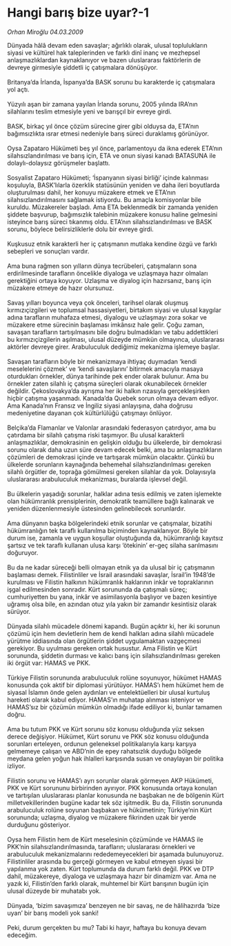 # Hangi barış bize uyar?-1

*Orhan Miroğlu 04.03.2009*

<div class="taraf_structure_2col_1zq">
<div class="margen_n">



 <p>Dünyada hâlâ devam eden savaşlar; ağırlıklı olarak, ulusal toplulukların siyasi ve kültürel hak taleplerinden ve farklı dinî inanç ve mezhepsel anlaşmazlıklardan kaynaklanıyor ve bazen uluslararası faktörlerin de devreye girmesiyle şiddetli iç çatışmalara dönüşüyor. <br/><br/>Britanya’da İrlanda, İspanya’da BASK sorunu bu karakterde iç çatışmalara yol açtı. <br/><br/>Yüzyılı aşan bir zamana yayılan İrlanda sorunu, 2005 yılında IRA’nın silahlarını teslim etmesiyle yeni ve barışçıl bir evreye girdi. <br/><br/>BASK, birkaç yıl önce çözüm sürecine girer gibi olduysa da, ETA’nın bağımsızlıkta ısrar etmesi nedeniyle barış süreci duraklamış görünüyor. <br/><br/>Oysa Zapataro Hükümeti beş yıl önce, parlamentoyu da ikna ederek ETA’nın silahsızlandırılması ve barış için, ETA ve onun siyasi kanadı BATASUNA ile dolaylı-dolaysız görüşmeler başlattı. <br/><br/>Sosyalist Zapataro Hükümeti; ‘İspanyanın siyasi birliği’ içinde kalınması koşuluyla, BASK’lılarla özerklik statüsünün yeniden ve daha ileri boyutlarda oluşturulması dahil, her konuyu müzakere etmek ve ETA’nın silahsızlandırılmasını sağlamak istiyordu. Bu amaçla komisyonlar bile kuruldu. Müzakereler başladı. Ama ETA beklenmedik bir zamanda yeniden şiddete başvurup, bağımsızlık talebinin müzakere konusu haline gelmesini isteyince barış süreci tıkanmış oldu. ETA’nın silahsızlandırılması ve BASK sorunu, böylece belirsizliklerle dolu bir evreye girdi. <br/><br/>Kuşkusuz etnik karakterli her iç çatışmanın mutlaka kendine özgü ve farklı sebepleri ve sonuçları vardır. <br/><br/>Ama buna rağmen son yılların dünya tecrübeleri, çatışmaların sona erdirilmesinde tarafların öncelikle diyaloga ve uzlaşmaya hazır olmaları gerektiğini ortaya koyuyor. Uzlaşma ve diyalog için hazırsanız, barış için müzakere etmeye de hazır olursunuz. <br/><br/>Savaş yılları boyunca veya çok önceleri, tarihsel olarak oluşmuş kırmızıçizgileri ve toplumsal hassasiyetleri, birtakım siyasi ve ulusal kaygılar adına tarafların muhafaza etmesi, diyalogu ve uzlaşmayı zora sokar ve müzakere etme sürecinin başlaması imkânsız hale gelir. Çoğu zaman, savaşan tarafların tartışılmasını bile doğru bulmadıkları ve tabu addettikleri bu kırmızıçizgilerin aşılması, ulusal düzeyde mümkün olmayınca, uluslararası aktörler devreye girer. Arabuluculuk dediğimiz mekanizma işlemeye başlar. <br/><br/>Savaşan tarafların böyle bir mekanizmaya ihtiyaç duymadan ‘kendi meselelerini çözmek’ ve ‘kendi savaşlarını’ bitirmek amacıyla masaya oturdukları örnekler, dünya tarihinde pek ender olarak bulunur. Ama bu örnekler zaten silahlı iç çatışma süreçleri olarak okunabilecek örnekler değildir. Çekoslovakya’da ayrışma her iki halkın rızasıyla gerçekleşirken hiçbir çatışma yaşanmadı. Kanada’da Quebek sorun olmaya devam ediyor. Ama Kanada’nın Fransız ve İngiliz siyasi anlayışına, daha doğrusu medeniyetine dayanan çok kültürlülüğü çatışmayı önlüyor. <br/><br/>Belçika’da Flamanlar ve Valonlar arasındaki federasyon çatırdıyor, ama bu çatırdama bir silahlı çatışma riski taşımıyor. Bu ulusal karakterli anlaşmazlıklar, demokrasinin en gelişkin olduğu bu ülkelerde, bir demokrasi sorunu olarak daha uzun süre devam edecek belki, ama bu anlaşmazlıkların çözümleri de demokrasi içinde ve tartışarak mümkün olacaktır. Çünkü bu ülkelerde sorunların kaynağında behemehal silahsızlandırılması gereken silahlı örgütler de, toprağa gömülmesi gereken silahlar da yok. Dolayısıyla uluslararası arabuluculuk mekanizması, buralarda işlevsel değil. <br/><br/>Bu ülkelerin yaşadığı sorunlar, halklar adına tesis edilmiş ve zaten işlemekte olan hükümranlık prensiplerinin, demokratik teamüllere bağlı kalınarak ve yeniden düzenlenmesiyle üstesinden gelinebilecek sorunlardır. <br/><br/>Ama dünyanın başka bölgelerindeki etnik sorunlar ve çatışmalar, bizatihi hükümranlığın tek taraflı kullanılma biçiminden kaynaklanıyor. Böyle bir durum ise, zamanla ve uygun koşullar oluştuğunda da, hükümranlığı kayıtsız şartsız ve tek taraflı kullanan ulusa karşı ‘ötekinin’ er-geç silaha sarılmasını doğuruyor. <br/><br/>Bu da ne kadar süreceği belli olmayan etnik ya da ulusal bir iç çatışmanın başlaması demek. Filistinliler ve İsrail arasındaki savaşlar, İsrail’in 1948’de kurulması ve Filistin halkının hükümranlık haklarının inkâr ve topraklarının işgal edilmesinden sonradır. Kürt sorununda da çatışmalı süreç; cumhuriyetten bu yana, inkâr ve asimilasyonla başlıyor ve bazen kesintiye uğramış olsa bile, en azından otuz yıla yakın bir zamandır kesintisiz olarak sürüyor. <br/><br/>Dünyada silahlı mücadele dönemi kapandı. Bugün açıktır ki, her iki sorunun çözümü için hem devletlerin hem de kendi halkları adına silahlı mücadele yürütme iddiasında olan örgütlerin şiddet uygulamaktan vazgeçmesi gerekiyor. Bu uyulması gereken ortak husustur. Ama Filistin ve Kürt sorununda, şiddetin durması ve kalıcı barış için silahsızlandırılması gereken iki örgüt var: HAMAS ve PKK. <br/><br/>Türkiye Filistin sorununda arabuluculuk rolüne soyunuyor, hükümet HAMAS konusunda çok aktif bir diplomasi yürütüyor. HAMAS’ı hem hükümet hem de siyasal İslamın önde gelen aydınları ve entelektüelleri bir ulusal kurtuluş hareketi olarak kabul ediyor. HAMAS’ın muhatap alınması isteniyor ve HAMAS’sız bir çözümün mümkün olmadığı ifade ediliyor ki, bunlar tamamen doğru. <br/><br/>Ama bu tutum PKK ve Kürt sorunu söz konusu olduğunda yüz seksen derece değişiyor. Hükümet, Kürt sorunu ve PKK söz konusu olduğunda sorunları erteleyen, ordunun geleneksel politikalarıyla karşı karşıya gelmemeye çalışan ve ABD’nin de epey rahatsızlık duyduğu bölgede meydana gelen yoğun hak ihlalleri karşısında susan ve onaylayan bir politika izliyor. <br/><br/>Filistin sorunu ve HAMAS’ı ayrı sorunlar olarak görmeyen AKP Hükümeti, PKK ve Kürt sorununu birbirinden ayırıyor. PKK konusunda ortaya konulan ve tartışılan uluslararası planlar konusunda ne başbakan ne de bölgenin Kürt milletvekillerinden bugüne kadar tek söz işitmedik. Bu da, Filistin sorununda arabuluculuk rolüne soyunan başbakan ve hükümetinin; Türkiye’nin Kürt sorununda; uzlaşma, diyalog ve müzakere fikrinden uzak bir yerde durduğunu gösteriyor. <br/><br/>Oysa hem Filistin hem de Kürt meselesinin çözümünde ve HAMAS ile PKK’nin silahsızlandırılmasında, tarafların; uluslararası örnekleri ve arabuluculuk mekanizmalarını rededemeyecekleri bir aşamada bulunuyoruz. Filistinliler arasında bu gerçeği görmeyen ve kabul etmeyen siyasi bir yapılanma yok zaten. Kürt toplumunda da durum farklı değil. PKK ve DTP dahil, müzakereye, diyaloga ve uzlaşmaya hazır bir dinamizm var. Ama ne yazık ki, Filistin’den farklı olarak, muhtemel bir Kürt barışının bugün için ulusal düzeyde bir muhatabı yok. <br/><br/>Dünyada, ‘bizim savaşımıza’ benzeyen ne bir savaş, ne de hâlihazırda ‘bize uyan’ bir barış modeli yok sanki! <br/><br/>Peki, durum gerçekten bu mu? Tabi ki hayır, haftaya bu konuya devam edeceğim.</p>

<br/>


<div id="taraf_not">
</div>

</div>


</div>

